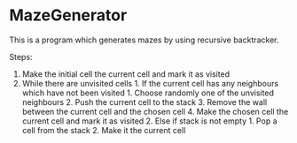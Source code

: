 # MazeGenerator

This is a program which generates mazes by using recursive backtracker.


Steps: 

1. Make the initial cell the current cell and mark it as visited
2. While there are unvisited cells
        1. If the current cell has any neighbours which have not been visited
            1. Choose randomly one of the unvisited neighbours
            2. Push the current cell to the stack
            3. Remove the wall between the current cell and the chosen cell
            4. Make the chosen cell the current cell and mark it as visited
        2. Else if stack is not empty
            1. Pop a cell from the stack
            2. Make it the current cell
